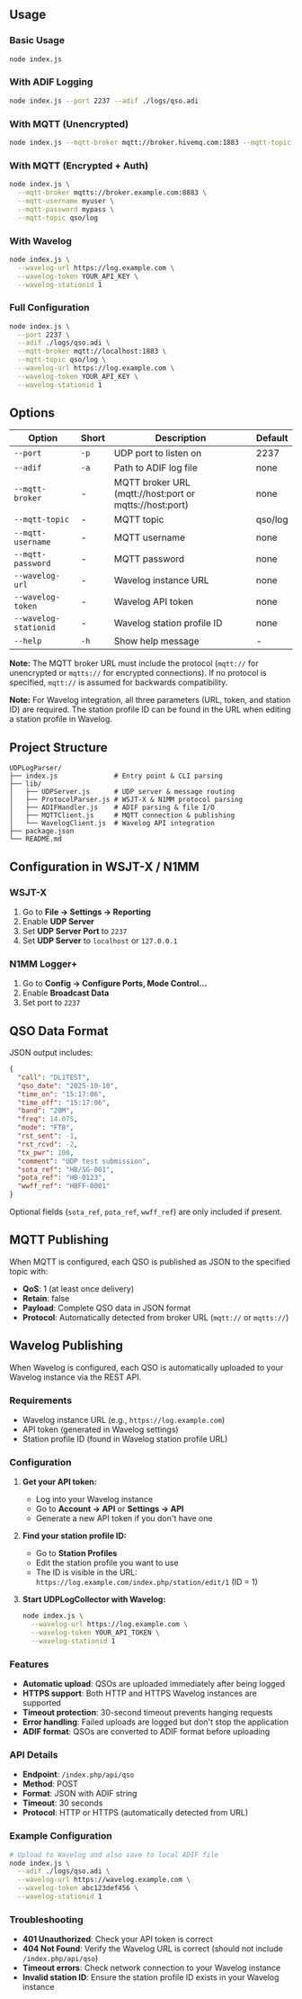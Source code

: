 ## Usage

### Basic Usage

```bash
node index.js
```

### With ADIF Logging

```bash
node index.js --port 2237 --adif ./logs/qso.adi
```

### With MQTT (Unencrypted)

```bash
node index.js --mqtt-broker mqtt://broker.hivemq.com:1883 --mqtt-topic ham/qso
```

### With MQTT (Encrypted + Auth)

```bash
node index.js \
  --mqtt-broker mqtts://broker.example.com:8883 \
  --mqtt-username myuser \
  --mqtt-password mypass \
  --mqtt-topic qso/log
```

### With Wavelog

```bash
node index.js \
  --wavelog-url https://log.example.com \
  --wavelog-token YOUR_API_KEY \
  --wavelog-stationid 1
```

### Full Configuration

```bash
node index.js \
  --port 2237 \
  --adif ./logs/qso.adi \
  --mqtt-broker mqtt://localhost:1883 \
  --mqtt-topic qso/log \
  --wavelog-url https://log.example.com \
  --wavelog-token YOUR_API_KEY \
  --wavelog-stationid 1
```

## Options

| Option | Short | Description | Default |
|--------|-------|-------------|---------|
| `--port` | `-p` | UDP port to listen on | 2237 |
| `--adif` | `-a` | Path to ADIF log file | none |
| `--mqtt-broker` | - | MQTT broker URL (mqtt://host:port or mqtts://host:port) | none |
| `--mqtt-topic` | - | MQTT topic | qso/log |
| `--mqtt-username` | - | MQTT username | none |
| `--mqtt-password` | - | MQTT password | none |
| `--wavelog-url` | - | Wavelog instance URL | none |
| `--wavelog-token` | - | Wavelog API token | none |
| `--wavelog-stationid` | - | Wavelog station profile ID | none |
| `--help` | `-h` | Show help message | - |

**Note:** The MQTT broker URL must include the protocol (`mqtt://` for unencrypted or `mqtts://` for encrypted connections). If no protocol is specified, `mqtt://` is assumed for backwards compatibility.

**Note:** For Wavelog integration, all three parameters (URL, token, and station ID) are required. The station profile ID can be found in the URL when editing a station profile in Wavelog.

## Project Structure

```
UDPLogParser/
├── index.js              # Entry point & CLI parsing
├── lib/
│   ├── UDPServer.js      # UDP server & message routing
│   ├── ProtocolParser.js # WSJT-X & N1MM protocol parsing
│   ├── ADIFHandler.js    # ADIF parsing & file I/O
│   ├── MQTTClient.js     # MQTT connection & publishing
│   └── WavelogClient.js  # Wavelog API integration
├── package.json
└── README.md
```

## Configuration in WSJT-X / N1MM

### WSJT-X
1. Go to **File → Settings → Reporting**
2. Enable **UDP Server**
3. Set **UDP Server Port** to `2237`
4. Set **UDP Server** to `localhost` or `127.0.0.1`

### N1MM Logger+
1. Go to **Config → Configure Ports, Mode Control...**
2. Enable **Broadcast Data**
3. Set port to `2237`

## QSO Data Format

JSON output includes:

```json
{
  "call": "DL1TEST",
  "qso_date": "2025-10-18",
  "time_on": "15:17:06",
  "time_off": "15:17:06",
  "band": "20M",
  "freq": 14.075,
  "mode": "FT8",
  "rst_sent": -1,
  "rst_rcvd": -2,
  "tx_pwr": 100,
  "comment": "UDP test submission",
  "sota_ref": "HB/SG-001",
  "pota_ref": "HB-0123",
  "wwff_ref": "HBFF-0001"
}
```

Optional fields (`sota_ref`, `pota_ref`, `wwff_ref`) are only included if present.

## MQTT Publishing

When MQTT is configured, each QSO is published as JSON to the specified topic with:
- **QoS**: 1 (at least once delivery)
- **Retain**: false
- **Payload**: Complete QSO data in JSON format
- **Protocol**: Automatically detected from broker URL (`mqtt://` or `mqtts://`)

## Wavelog Publishing

When Wavelog is configured, each QSO is automatically uploaded to your Wavelog instance via the REST API.

### Requirements
- Wavelog instance URL (e.g., `https://log.example.com`)
- API token (generated in Wavelog settings)
- Station profile ID (found in Wavelog station profile URL)

### Configuration

1. **Get your API token:**
   - Log into your Wavelog instance
   - Go to **Account → API** or **Settings → API**
   - Generate a new API token if you don't have one

2. **Find your station profile ID:**
   - Go to **Station Profiles**
   - Edit the station profile you want to use
   - The ID is visible in the URL: `https://log.example.com/index.php/station/edit/1` (ID = 1)

3. **Start UDPLogCollector with Wavelog:**
   ```bash
   node index.js \
     --wavelog-url https://log.example.com \
     --wavelog-token YOUR_API_TOKEN \
     --wavelog-stationid 1
   ```

### Features
- **Automatic upload**: QSOs are uploaded immediately after being logged
- **HTTPS support**: Both HTTP and HTTPS Wavelog instances are supported
- **Timeout protection**: 30-second timeout prevents hanging requests
- **Error handling**: Failed uploads are logged but don't stop the application
- **ADIF format**: QSOs are converted to ADIF format before uploading

### API Details
- **Endpoint**: `/index.php/api/qso`
- **Method**: POST
- **Format**: JSON with ADIF string
- **Timeout**: 30 seconds
- **Protocol**: HTTP or HTTPS (automatically detected from URL)

### Example Configuration
```bash
# Upload to Wavelog and also save to local ADIF file
node index.js \
  --adif ./logs/qso.adi \
  --wavelog-url https://wavelog.example.com \
  --wavelog-token abc123def456 \
  --wavelog-stationid 1
```

### Troubleshooting
- **401 Unauthorized**: Check your API token is correct
- **404 Not Found**: Verify the Wavelog URL is correct (should not include `/index.php/api/qso`)
- **Timeout errors**: Check network connection to your Wavelog instance
- **Invalid station ID**: Ensure the station profile ID exists in your Wavelog instance
